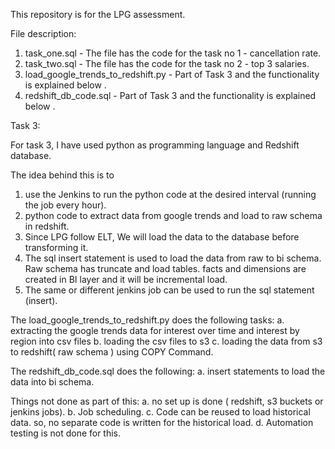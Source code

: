 This repository is for the LPG assessment.

File description:

1. task_one.sql - The file has the code for the task no 1 - cancellation rate.
2. task_two.sql - The file has the code for the task no 2 - top 3 salaries. 
3. load_google_trends_to_redshift.py - Part of Task 3 and the functionality is explained below .
4. redshift_db_code.sql - Part of Task 3 and the functionality is explained below .                            
                                          
Task 3:

For task 3, I have used python as programming language and  Redshift database. 

The idea behind this is to 
   1. use the Jenkins to run the python code at the desired interval (running the job every hour).
   2. python code to extract data from google trends and load to raw schema in redshift.
   3. Since LPG follow ELT, We will load the data to the database before transforming it. 
   4. The sql insert statement is used to load the data from raw to bi schema. Raw schema has truncate and load tables. facts and dimensions are created in BI layer and it will be incremental load.
   5. The same or different jenkins job can be used to run the sql statement (insert).

The load_google_trends_to_redshift.py does the following tasks:
  a. extracting the google trends data for interest over time and interest by region into csv files
  b. loading the csv files to s3
  c. loading the data from s3 to redshift( raw schema ) using COPY Command.
  
The redshift_db_code.sql does the following:
  a. insert statements to load the data into bi schema. 
  
Things not done as part of this:
  a. no set up is done ( redshift, s3 buckets or jenkins jobs).
  b. Job scheduling.
  c. Code can be reused to load historical data. so, no separate code is written for the historical load.
  d. Automation testing is not done for this. 
  
 
  



 
